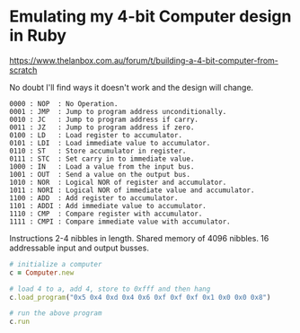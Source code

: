 # Emulating my 4-bit Computer design in Ruby

https://www.thelanbox.com.au/forum/t/building-a-4-bit-computer-from-scratch

No doubt I'll find ways it doesn't work and the design will change.

```
0000 : NOP  : No Operation.
0001 : JMP  : Jump to program address unconditionally.
0010 : JC   : Jump to program address if carry.
0011 : JZ   : Jump to program address if zero.
0100 : LD   : Load register to accumulator.
0101 : LDI  : Load immediate value to accumulator.
0110 : ST   : Store accumulator in register.
0111 : STC  : Set carry in to immediate value.
1000 : IN   : Load a value from the input bus.
1001 : OUT  : Send a value on the output bus.
1010 : NOR  : Logical NOR of register and accumulator.
1011 : NORI : Logical NOR of immediate value and accumulator.
1100 : ADD  : Add register to accumulator.
1101 : ADDI : Add immediate value to accumulator.
1110 : CMP  : Compare register with accumulator.
1111 : CMPI : Compare immediate value with accumulator.
```

Instructions 2-4 nibbles in length. Shared memory of 4096 nibbles. 16 addressable input and output busses.

```ruby
# initialize a computer
c = Computer.new

# load 4 to a, add 4, store to 0xfff and then hang
c.load_program("0x5 0x4 0xd 0x4 0x6 0xf 0xf 0xf 0x1 0x0 0x0 0x8")

# run the above program
c.run
```
